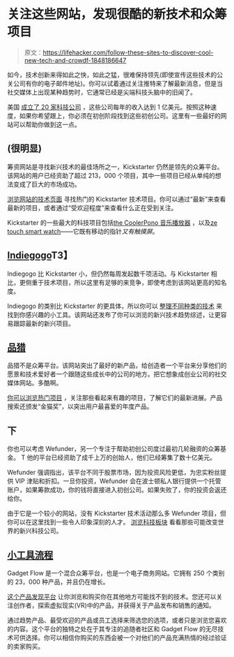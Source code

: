 # 关注这些网站，发现很酷的新技术和众筹项目

> 原文：<https://lifehacker.com/follow-these-sites-to-discover-cool-new-tech-and-crowdf-1848186647>

如今，技术创新来得如此之快，如此之猛，很难保持领先(即使宣传这些技术的公关公司有你的电子邮件地址)。你可以试着通过关注推特来了解最新消息，但是当社交媒体上出现某种趋势时，它通常已经是尖端科技头脑中的旧闻了。



美国 [成立了 20 家科技公司](https://www.embroker.com/blog/startup-statistics/) ，这些公司每年的收入达到 1 亿美元。按照这种速度，如果你希望跟上，你必须在初创阶段找到这些初创公司。这里有一些最好的网站可以帮助你做到这一点。

## (很明显)

筹资网站是寻找新兴技术的最佳场所之一，Kickstarter 仍然是领先的众筹平台。该网站的用户已经资助了超过 213，000 个项目，其中一些项目已经从单纯的想法变成了巨大的市场成功。

[浏览网站的技术页面](https://www.kickstarter.com/design-tech?ref=section-homepage-nav-click-design-tech) 寻找热门的 Kickstarter 技术项目。你可以通过“最新”来查看最新的项目，或者通过“受欢迎程度”来查看什么正在受到关注。

Kickstarter 的一些最大的科技项目包括[the Cooler](https://www.kickstarter.com/projects/ryangrepper/coolest-cooler-21st-century-cooler-thats-actually)[Pono 音乐播放器](https://www.kickstarter.com/projects/1282890542/zetime-worlds-first-smartwatch-with-hands-over-tou?ref=discovery_category_most_funded) ，以及[ze touch smart watch](https://www.kickstarter.com/projects/1282890542/zetime-worlds-first-smartwatch-with-hands-over-tou?ref=discovery_category_most_funded)——它既有移动的指针*又有触摸屏*。

## [Indiegogo](https://www.indiegogo.com/about/what-we-do)T3】

Indiegogo 比 Kickstarter 小，但仍然每周发起数千项活动。与 Kickstarter 相比，更侧重于技术项目，所以这里有足够的来竞争，即使考虑到该网站更高的知名度。

Indiegogo 的类别比 Kickstarter 的更具体，所以你可以 [整理不同种类的技术](https://www.indiegogo.com/explore/tech-innovation?project_type=campaign&project_timing=all&sort=trending) 来找到你感兴趣的小工具。该网站还发布了你可以浏览的新兴技术趋势综述，让更容易跟踪最新的新兴项目。

## [品猎](https://www.producthunt.com/)

品猎不是众筹平台。该网站突出了最好的新产品，给创造者一个平台来分享他们的愿景和技术爱好者一个跟随这些成长中的公司的地方。把它想象成创业公司的社交媒体网站。多酷啊。

[你可以浏览热门项目](https://www.producthunt.com/topics/tech) ，关注那些看起来有趣的项目，了解它们的最新进展。产品搜索还颁发“金猫奖”，以突出用户最喜爱的年度产品。

## 下

你也可以考虑 Wefunder，另一个专注于帮助初创公司度过最初几轮融资的众筹基金。 T 他的平台已经资助了成千上万的创始人，他们已经筹集了数十亿美元。

Wefunder 强调指出，该平台不同于股票市场，因为投资风险更低，为忠实粉丝提供 VIP 津贴和折扣。一旦你投资，Wefunder 会在波士顿私人银行提供一个托管账户，如果筹款成功，你的钱将直接进入初创公司。如果失败了，你的投资会返还给你。

由于它是一个较小的网站，没有 Kickstarter 技术活动那么多 Wefunder 项目，但你可以在这里找到一些令人印象深刻的人才。 [浏览科技板块](https://wefunder.com/explore/technology) 看看那些可能改变世界的新兴科技公司。

## [小工具流程](https://thegadgetflow.com/blog/gadget-flow-story-startup-greece/)

Gadget Flow 是一个混合众筹平台，也是一个电子商务网站。它拥有 250 个类别的 23，000 种产品，并且仍在增长。

[这个产品发现平台](https://thegadgetflow.com/portfolio/category/tech-gadgets/) 让你浏览和购买你在其他地方可能找不到的技术。您还可以关注创作者，探索虚拟现实(VR)中的产品，并获得关于产品发布和销售的通知。

通过趋势产品、最受欢迎的产品或员工选择来筛选您的选项，或者只是浏览您喜欢的内容。这个平台的独特之处在于其专注的追随者社区和 Gadget Flow 的无尽技术可供选择。你可以相信你购买的东西会被一个对他们的产品充满热情的经过验证的卖家购买。